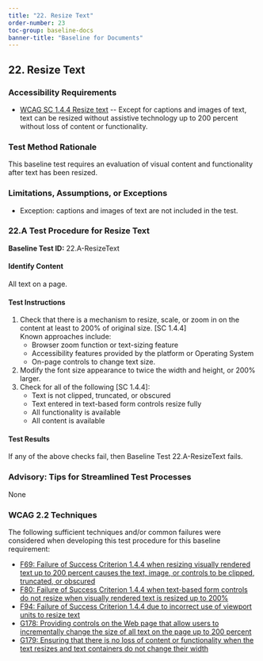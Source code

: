```yaml
---
title: "22. Resize Text"
order-number: 23
toc-group: baseline-docs
banner-title: "Baseline for Documents"
---
```


## 22. Resize Text

### Accessibility Requirements

-   [WCAG SC 1.4.4 Resize text](https://www.w3.org/WAI/WCAG22/Understanding/resize-text) -- Except for captions and images of text, text can be resized without assistive technology up to 200 percent without loss of content or functionality.

### Test Method Rationale

This baseline test requires an evaluation of visual content and functionality after text has been resized.

### Limitations, Assumptions, or Exceptions

-   Exception: captions and images of text are not included in the test.

### 22.A Test Procedure for Resize Text

**Baseline Test ID:** 22.A-ResizeText

#### Identify Content
<p id="d22aIC">All text on a page.</p>

#### Test Instructions
<ol id="d22aTI">
    <li id="d22aTI-1">Check that there is a mechanism to resize, scale, or zoom in on the content at least to 200% of original size. [SC 1.4.4] <br>
    Known approaches include:
        <ul>
        <li id="d22aTI-1i">Browser zoom function or text-sizing feature</li>
        <li id="d22aTI-1ii">Accessibility features provided by the platform or Operating System</li>
        <li id="d22aTI-1iii">On-page controls to change text size.</li>
        </ul></li>
    <li id="d22aTI-2">Modify the font size appearance to twice the width and height, or 200% larger.</li>
    <li id="d22aTI-3">Check for all of the following [SC 1.4.4]:
        <ul>
        <li id="d22aTI-3i">Text is not clipped, truncated, or obscured</li>
        <li id="d22aTI-3ii">Text entered in text-based form controls resize fully</li>
        <li id="d22aTI-3iii">All functionality is available</li>
        <li id="d22aTI-3iv">All content is available</li>
        </ul></li>
</ol>

#### Test Results
<p id="d22aTR">If any of the above checks fail, then Baseline Test 22.A-ResizeText fails.</p>

### Advisory: Tips for Streamlined Test Processes
None

### WCAG 2.2 Techniques

The following sufficient techniques and/or common failures were considered when developing this test procedure for this baseline requirement:

-   [F69: Failure of Success Criterion 1.4.4 when resizing visually rendered text up to 200 percent causes the text, image, or controls to be clipped, truncated, or obscured](https://www.w3.org/WAI/WCAG22/Techniques/failures/F69)
-   [F80: Failure of Success Criterion 1.4.4 when text-based form controls do not resize when visually rendered text is resized up to 200%](https://www.w3.org/WAI/WCAG22/Techniques/failures/F80)
-   [F94: Failure of Success Criterion 1.4.4 due to incorrect use of viewport units to resize text](https://www.w3.org/WAI/WCAG22/Techniques/failures/F94)
-   [G178: Providing controls on the Web page that allow users to incrementally change the size of all text on the page up to 200 percent](https://www.w3.org/WAI/WCAG22/Techniques/general/G178)
-   [G179: Ensuring that there is no loss of content or functionality when the text resizes and text containers do not change their width](https://www.w3.org/WAI/WCAG22/Techniques/general/G179)
